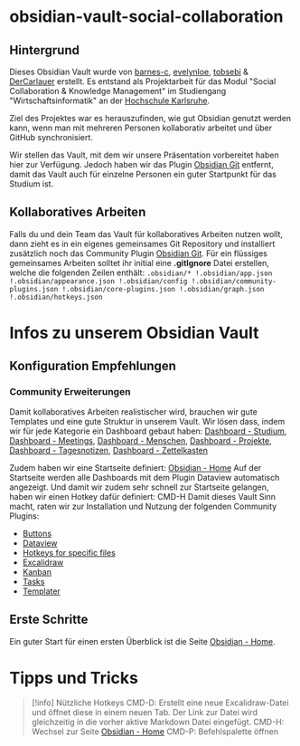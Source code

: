 # obsidian-vault-social-collaboration
## Hintergrund
Dieses Obsidian Vault wurde von [barnes-c](https://github.com/barnes-c), [evelynloe](https://github.com/evelynloe), [tobsebi](https://github.com/tobsebi) & [DerCarlauer](https://github.com/DerCarlauer) erstellt.
Es entstand als Projektarbeit für das Modul "Social Collaboration & Knowledge Management" im Studiengang "Wirtschaftsinformatik" an der [Hochschule Karlsruhe](https://www.h-ka.de/).

Ziel des Projektes war es herauszufinden, wie gut Obsidian genutzt werden kann, wenn man mit mehreren Personen kollaborativ arbeitet und über GitHub synchronisiert.

Wir stellen das Vault, mit dem wir unsere Präsentation vorbereitet haben hier zur Verfügung.
Jedoch haben wir das Plugin [Obsidian Git](https://github.com/denolehov/obsidian-git) entfernt, damit das Vault auch für einzelne Personen ein guter Startpunkt für das Studium ist.
## Kollaboratives Arbeiten
Falls du und dein Team das Vault für kollaboratives Arbeiten nutzen wollt, dann zieht es in ein eigenes gemeinsames Git Repository und installiert zusätzlich noch das Community Plugin [Obsidian Git](https://github.com/denolehov/obsidian-git).
Für ein flüssiges gemeinsames Arbeiten solltet ihr initial eine **.gitIgnore** Datei erstellen, welche die folgenden Zeilen enthält:
`.obsidian/*
!.obsidian/app.json
!.obsidian/appearance.json
!.obsidian/config
!.obsidian/community-plugins.json
!.obsidian/core-plugins.json
!.obsidian/graph.json
!.obsidian/hotkeys.json`
# Infos zu unserem Obsidian Vault

## Konfiguration Empfehlungen
### Community Erweiterungen
Damit kollaboratives Arbeiten realistischer wird, brauchen wir gute Templates und eine gute Struktur in unserem Vault. Wir lösen dass, indem wir für jede Kategorie ein Dashboard gebaut haben:
[Dashboard - Studium](Karriere/Studium/Dashboard%20-%20Studium.md), [Dashboard - Meetings](Meetings/Dashboard%20-%20Meetings.md), [Dashboard - Menschen](Menschen/Dashboard%20-%20Menschen.md), [Dashboard - Projekte](Projekte/Dashboard%20-%20Projekte.md), [Dashboard - Tagesnotizen](Tagesnotizen/Dashboard%20-%20Tagesnotizen.md), [Dashboard - Zettelkasten](Zettelkasten/Dashboard%20-%20Zettelkasten.md)

Zudem haben wir eine Startseite definiert: [Obsidian - Home](Obsidian%20Vault%20Administration/Obsidian%20-%20Home.md)
Auf der Startseite werden alle Dashboards mit dem Plugin Dataview automatisch angezeigt. Und damit wir zudem sehr schnell zur Startseite gelangen, haben wir einen Hotkey dafür definiert: CMD-H
Damit dieses Vault Sinn macht, raten wir zur Installation und Nutzung der folgenden Community Plugins:
* [Buttons](https://github.com/shabegom/buttons)
* [Dataview](https://github.com/blacksmithgu/obsidian-dataview)  
* [Hotkeys for specific files](https://github.com/Vinzent03/obsidian-hotkeys-for-specific-files)
* [Excalidraw](https://github.com/zsviczian/obsidian-excalidraw-plugin)
* [Kanban](https://github.com/mgmeyers/obsidian-kanban)
* [Tasks](https://github.com/obsidian-tasks-group/obsidian-tasks)
* [Templater](https://github.com/SilentVoid13/Templater)
## Erste Schritte
Ein guter Start für einen ersten Überblick ist die Seite [Obsidian - Home](Obsidian%20Vault%20Administration/Obsidian%20-%20Home.md). 
# Tipps und Tricks

> [!info] Nützliche Hotkeys
>  CMD-D: Erstellt eine neue Excalidraw-Datei und öffnet diese in einem neuen Tab. Der Link zur Datei wird gleichzeitig in die vorher aktive Markdown Datei eingefügt.
>  CMD-H: Wechsel zur Seite [Obsidian - Home](Obsidian%20Vault%20Administration/Obsidian%20-%20Home.md)
>  CMD-P: Befehlspalette öffnen